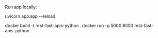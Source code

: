 
Run app locally:

uvicorn app:app --reload

docker build -t rest-fast-apis-python .
docker run -p 5000:8000 rest-fast-apis-python
